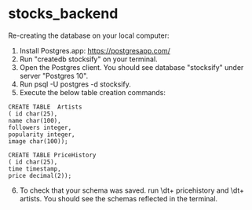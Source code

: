 # stocks_backend
Re-creating the database on your local computer:
1. Install Postgres.app: https://postgresapp.com/
2. Run "createdb stocksify" on your terminal.
3. Open the Postgres client. You should see database "stocksify" under server "Postgres 10".
4. Run psql -U postgres -d stocksify.
5. Execute the below table creation commands:

```
CREATE TABLE  Artists
( id char(25), 
name char(100), 
followers integer, 
popularity integer,
image char(100));

CREATE TABLE PriceHistory
( id char(25),
time timestamp, 
price decimal(2));
```

6. To check that your schema was saved. run \dt+ pricehistory and \dt+ artists. You should see the schemas reflected in the terminal.
